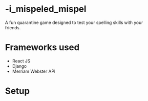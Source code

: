 # -i_mispeled_mispel
A fun quarantine game designed to test your spelling skills with your friends. 

# Frameworks used
- React JS
- Django
- Merriam Webster API

# Setup 











